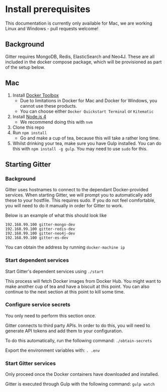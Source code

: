 # Install prerequisites

This documentation is currently only available for Mac, we are working Linux and Windows - pull requests welcome!

## Background

Gitter requires MongoDB, Redis, ElasticSearch and Neo4J. These are all included in the docker compose package, which will be provisioned as part of the setup below.

## Mac

1. Install [Docker Toolbox](https://www.docker.com/products/docker-toolbox)
   * Due to limitations in Docker for Mac and Docker for Windows, you cannot use these products.
   * You can choose either `Docker Quickstart Terminal` or `Kitematic`
2. Install [Node.js 4](https://nodejs.org/dist/latest-v4.x/)
   * We recommend doing this with `nvm`
3. Clone this repo
4. Run `npm install`
   * Go and make a cup of tea, because this will take a rather long time.
5. Whilst drinking your tea, make sure you have Gulp installed. You can do this with `npm install -g gulp`. You may need to use `sudo` for this.

## Starting Gitter

### Background

Gitter uses hostnames to connect to the dependant Docker-provided services. When starting Gitter, we will prompt you to automatically add these to your hostfile. This requires sudo. If you do not feel comfortable, you will need to do it manually in order for Gitter to work.

Below is an example of what this should look like

```
192.168.99.100 gitter-mongo-dev
192.168.99.100 gitter-redis-dev
192.168.99.100 gitter-neo4j-dev
192.168.99.100 gitter-es-dev
```

You can obtain the address by running `docker-machine ip`

### Start dependent services

Start Gitter's dependent services using `./start`

This process will fetch Docker images from Docker Hub. You might want to make another cup of tea and have a biscuit at this point. You can also continue to the next section at this point to kill some time.

### Configure service secrets

You only need to perform this section once.

Gitter connects to third party APIs. In order to do this, you will need to generate API tokens and add them to your configuration.

To do this automatically, run the following command:
`./obtain-secrets`

Export the environment variables with:
`. .env`

### Start Gitter services

Only proceed once the Docker containers have downloaded and installed.

Gitter is executed through Gulp with the following command:
```gulp watch```
